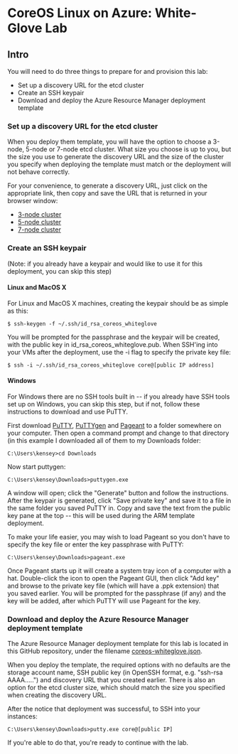 # CoreOS Linux on Azure: White-Glove Lab
 
## Intro

You will need to do three things to prepare for and provision this lab:

* Set up a discovery URL for the etcd cluster
* Create an SSH keypair
* Download and deploy the Azure Resource Manager deployment template

### Set up a discovery URL for the etcd cluster

When you deploy them template, you will have the option to choose a 3-node, 5-node or 7-node etcd cluster.  What size you choose is up to you, but the size you use to generate the discovery URL and the size of the cluster you specify when deploying the template must match or the deployment will not behave correctly.

For your convenience, to generate a discovery URL, just click on the appropriate link, then copy and save the URL that is returned in your browser window:

* [3-node cluster](https://discovery.etcd.io/new?size=3)
* [5-node cluster](https://discovery.etcd.io/new?size=5)
* [7-node cluster](https://discovery.etcd.io/new?size=7)

### Create an SSH keypair

(Note: if you already have a keypair and would like to use it for this deployment, you can skip this step)

#### Linux and MacOS X

For Linux and MacOS X machines, creating the keypair should be as simple as this:

`$ ssh-keygen -f ~/.ssh/id_rsa_coreos_whiteglove`

You will be prompted for the passphrase and the keypair will be created, with the public key in id_rsa_coreos_whiteglove.pub.  When SSH'ing into your VMs after the deployment, use the -i flag to specify the private key file:

`$ ssh -i ~/.ssh/id_rsa_coreos_whiteglove core@[public IP address]`

#### Windows

For Windows there are no SSH tools built in -- if you already have SSH tools set up on Windows, you can skip this step, but if not, follow these instructions to download and use PuTTY.

First download [PuTTY](https://the.earth.li/~sgtatham/putty/latest/x86/putty.exe), [PuTTYgen](https://the.earth.li/~sgtatham/putty/latest/x86/puttygen.exe) and [Pageant](https://the.earth.li/~sgtatham/putty/latest/x86/pageant.exe) to a folder somewhere on your computer.  Then open a command prompt and change to that directory (in this example I downloaded all of them to my Downloads folder:

`C:\Users\kensey>cd Downloads`

Now start puttygen:

`C:\Users\kensey\Downloads>puttygen.exe`

A window will open; click the "Generate" button and follow the instructions.  After the keypair is generated, click "Save private key" and save it to a file in the same folder you saved PuTTY in.  Copy and save the text from the public key pane at the top -- this will be used during the ARM template deployment.

To make your life easier, you may wish to load Pageant so you don't have to specify the key file or enter the key passphrase with PuTTY:

`C:\Users\kensey\Downloads>pageant.exe`

Once Pageant starts up it will create a system tray icon of a computer with a hat.  Double-click the icon to open the Pageant GUI, then click "Add key" and browse to the private key file (which will have a .ppk extension) that you saved earlier.  You will be prompted for the passphrase (if any) and the key will be added, after which PuTTY will use Pageant for the key.

### Download and deploy the Azure Resource Manager deployment template

The Azure Resource Manager deployment template for this lab is located in this GitHub repository, under the filename [coreos-whiteglove.json](https://raw.githubusercontent.com/omkensey/coreos-whiteglove-lab/master/coreos-whiteglove.json).

When you deploy the template, the required options with no defaults are the storage account name, SSH public key (in OpenSSH format, e.g. "ssh-rsa AAAA.....") and discovery URL that you created earlier.  There is also an option for the etcd cluster size, which should match the size you specified when creating the discovery URL.

After the notice that deployment was successful, to SSH into your instances:

`C:\Users\kensey\Downloads>putty.exe core@[public IP]`

If you're able to do that, you're ready to continue with the lab.

